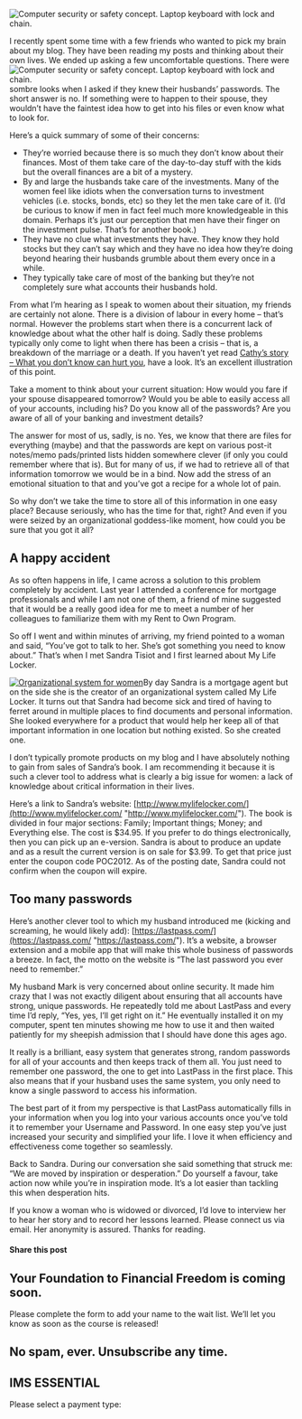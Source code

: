 ![Computer security or safety concept. Laptop keyboard with lock and chain.](https://yourfinanciallaunchpad.com/wp-content/uploads/elementor/thumbs/iStock-499123970-for-website-qdc6csmzyjnaz3jb8vpanubcewj2e1jgxk39yg6xs8.jpg "Computer security or safety concept. Laptop keyboard with lock a")

I recently spent some time with a few friends who wanted to pick my brain about my blog. They have been reading my posts and thinking about their own lives. We ended up asking a few uncomfortable questions. There were ![Computer security or safety concept. Laptop keyboard with lock and chain.](http://yflmainprod.wpengine.com/wp-content/uploads/2013/01/iStock-499123970-for-website-300x225.jpg)sombre looks when I asked if they knew their husbands’ passwords. The short answer is no. If something were to happen to their spouse, they wouldn’t have the faintest idea how to get into his files or even know what to look for.

Here’s a quick summary of some of their concerns:

- They’re worried because there is so much they don’t know about their finances. Most of them take care of the day-to-day stuff with the kids but the overall finances are a bit of a mystery.
- By and large the husbands take care of the investments. Many of the women feel like idiots when the conversation turns to investment vehicles (i.e. stocks, bonds, etc) so they let the men take care of it. (I’d be curious to know if men in fact feel much more knowledgeable in this domain. Perhaps it’s just our perception that men have their finger on the investment pulse. That’s for another book.)
- They have no clue what investments they have. They know they hold stocks but they can’t say which and they have no idea how they’re doing beyond hearing their husbands grumble about them every once in a while.
- They typically take care of most of the banking but they’re not completely sure what accounts their husbands hold.

From what I’m hearing as I speak to women about their situation, my friends are certainly not alone. There is a division of labour in every home – that’s normal. However the problems start when there is a concurrent lack of knowledge about what the other half is doing. Sadly these problems typically only come to light when there has been a crisis – that is, a breakdown of the marriage or a death. If you haven’t yet read [Cathy’s story – What you don’t know can hurt you](https://yflmainprod.wpengine.com/2012/06/what-you-dont-know-can-hurt-you-cathys-story/ "Cathy's story - What you don't know can hurt you"), have a look. It’s an excellent illustration of this point.

Take a moment to think about your current situation: How would you fare if your spouse disappeared tomorrow? Would you be able to easily access all of your accounts, including his? Do you know all of the passwords? Are you aware of all of your banking and investment details?

The answer for most of us, sadly, is no. Yes, we know that there are files for everything (maybe) and that the passwords are kept on various post-it notes/memo pads/printed lists hidden somewhere clever (if only you could remember where that is). But for many of us, if we had to retrieve all of that information tomorrow we would be in a bind. Now add the stress of an emotional situation to that and you’ve got a recipe for a whole lot of pain.

So why don’t we take the time to store all of this information in one easy place? Because seriously, who has the time for that, right? And even if you were seized by an organizational goddess-like moment, how could you be sure that you got it all?

## A happy accident

As so often happens in life, I came across a solution to this problem completely by accident. Last year I attended a conference for mortgage professionals and while I am not one of them, a friend of mine suggested that it would be a really good idea for me to meet a number of her colleagues to familiarize them with my Rent to Own Program.

So off I went and within minutes of arriving, my friend pointed to a woman and said, “You’ve got to talk to her. She’s got something you need to know about.” That’s when I met Sandra Tisiot and I first learned about My Life Locker.

[![Organizational system for women](http://yflmainprod.wpengine.com/wp-content/uploads/2013/01/cover_thumb.jpg "Organizational system for women")](http://yflmainprod.wpengine.com/wp-content/uploads/2013/01/cover.jpg)By day Sandra is a mortgage agent but on the side she is the creator of an organizational system called My Life Locker. It turns out that Sandra had become sick and tired of having to ferret around in multiple places to find documents and personal information. She looked everywhere for a product that would help her keep all of that important information in one location but nothing existed. So she created one.

I don’t typically promote products on my blog and I have absolutely nothing to gain from sales of Sandra’s book. I am recommending it because it is such a clever tool to address what is clearly a big issue for women: a lack of knowledge about critical information in their lives.

Here’s a link to Sandra’s website: [http://www.mylifelocker.com/](http://www.mylifelocker.com/ "http://www.mylifelocker.com/"). The book is divided in four major sections: Family; Important things; Money; and Everything else. The cost is $34.95. If you prefer to do things electronically, then you can pick up an e-version. Sandra is about to produce an update and as a result the current version is on sale for $3.99. To get that price just enter the coupon code POC2012. As of the posting date, Sandra could not confirm when the coupon will expire.

## Too many passwords

Here’s another clever tool to which my husband introduced me (kicking and screaming, he would likely add): [https://lastpass.com/](https://lastpass.com/ "https://lastpass.com/"). It’s a website, a browser extension and a mobile app that will make this whole business of passwords a breeze. In fact, the motto on the website is “The last password you ever need to remember.”

My husband Mark is very concerned about online security. It made him crazy that I was not exactly diligent about ensuring that all accounts have strong, unique passwords. He repeatedly told me about LastPass and every time I’d reply, “Yes, yes, I’ll get right on it.” He eventually installed it on my computer, spent ten minutes showing me how to use it and then waited patiently for my sheepish admission that I should have done this ages ago.

It really is a brilliant, easy system that generates strong, random passwords for all of your accounts and then keeps track of them all. You just need to remember one password, the one to get into LastPass in the first place. This also means that if your husband uses the same system, you only need to know a single password to access his information.

The best part of it from my perspective is that LastPass automatically fills in your information when you log into your various accounts once you’ve told it to remember your Username and Password. In one easy step you’ve just increased your security and simplified your life. I love it when efficiency and effectiveness come together so seamlessly.

Back to Sandra. During our conversation she said something that struck me: “We are moved by inspiration or desperation.” Do yourself a favour, take action now while you’re in inspiration mode. It’s a lot easier than tackling this when desperation hits.

If you know a woman who is widowed or divorced, I’d love to interview her to hear her story and to record her lessons learned. Please connect us via email. Her anonymity is assured. Thanks for reading.

#### Share this post

## Your Foundation to Financial Freedom is coming soon.

Please complete the form to add your name to the wait list. We’ll let you know as soon as the course is released!

## No spam, ever. Unsubscribe any time.

## IMS ESSENTIAL

Please select a payment type: